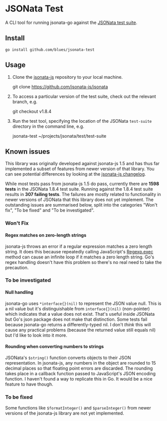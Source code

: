 # JSONata Test

A CLI tool for running jsonata-go against the [JSONata test suite](https://github.com/jsonata-js/jsonata/tree/master/test/test-suite).

## Install

    go install github.com/blues/jsonata-test

## Usage

1. Clone the [jsonata-js](https://github.com/jsonata-js/jsonata) repository to your local machine.

    git clone https://github.com/jsonata-js/jsonata

2. To access a particular version of the test suite, check out the relevant branch, e.g.

    git checkout v1.8.4

3. Run the test tool, specifying the location of the JSONata `test-suite` directory in the command line, e.g.

    jsonata-test ~/projects/jsonata/test/test-suite

## Known issues

This library was originally developed against jsonata-js 1.5 and has thus far implemented a subset of features from newer version of that library. You can see potential differences by looking at the [jsonata-js changelog](https://github.com/jsonata-js/jsonata/blob/master/CHANGELOG.md).

While most tests pass from jsonata-js 1.5 do pass, currently there are **1598 tests** in the JSONata 1.8.4 test suite. Running against the 1.8.4 test suite results in **307 failing tests**. The failures are mostly related to functionality in newer versions of JSONata that this library does not yet implement. The outstanding issues are summarised below, split into the categories "Won't fix", "To be fixed" and "To be investigated".

### Won't Fix

#### Regex matches on zero-length strings

jsonata-js throws an error if a regular expression matches a zero length string. It does this because repeatedly calling JavaScript's [Regexp.exec](https://developer.mozilla.org/en-US/docs/Web/JavaScript/Reference/Global_Objects/RegExp/exec) method can cause an infinite loop if it matches a zero length string. Go's regex handling doesn't have this problem so there's no real need to take the precaution.

### To be investigated

#### Null handling

jsonata-go uses `*interface{}(nil)` to represent the JSON value null. This is a nil value but it's distinguishable from `interface{}(nil)` (non-pointer) which indicates that a value does not exist. That's useful inside JSONata but Go's json package does not make that distinction. Some tests fail because jsonata-go returns a differently-typed nil. I don't *think* this will cause any practical problems (because the returned value still equals nil) but I'd like to look into it more.

#### Rounding when converting numbers to strings

JSONata's `$string()` function converts objects to their JSON representation. In jsonata-js, any numbers in the object are rounded to 15 decimal places so that floating point errors are discarded. The rounding takes place in a callback function passed to JavaScript's JSON encoding function. I haven't found a way to replicate this in Go. It would be a nice feature to have though.

### To be fixed
Some functions like `$formatInteger()` and `$parseInteger()` from newer versions of the jsonata-js library are not yet implemented.
